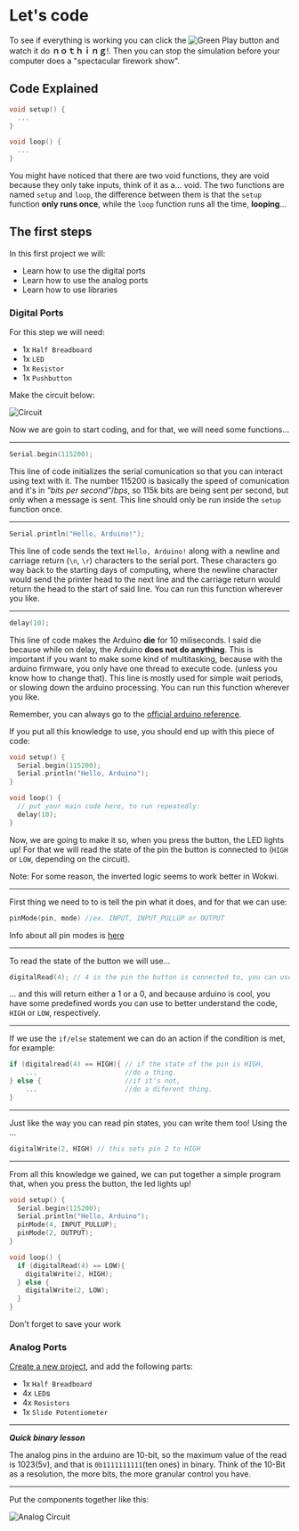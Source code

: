 # Let's code

To see if everything is working you can click the ![Green Play](greenpb.png) button and watch it do **ｎｏｔｈｉｎｇ**!.
Then you can stop the simulation before your computer does a "spectacular firework show".

## Code Explained

```cpp
void setup() {
  ...
}

void loop() {
  ...
}

```

You might have noticed that there are two void functions, they are void because they only take inputs, think of it as a... void. The two functions are named `setup` and `loop`, the difference between them is that the `setup` function **only runs once**, while the `loop` function runs all the time, **looping**...

## The first steps

In this first project we will:

- Learn how to use the digital ports
- Learn how to use the analog ports
- Learn how to use libraries

### Digital Ports

For this step we will need:

- 1x `Half Breadboard`
- 1x `LED`
- 1x `Resistor`
- 1x `Pushbutton`

Make the circuit below:

![Circuit](digitalasm.png)

Now we are goin to start coding, and for that, we will need some functions...

---

```cpp
Serial.begin(115200);
```

This line of code initializes the serial comunication so that you can interact using text with it. The number 115200 is basically the speed of comunication and it's in *"bits per second"*/*bps*, so 115k bits are being sent per second, but only when a message is sent.
This line should only be run inside the `setup` function once.

---

```cpp
Serial.println("Hello, Arduino!");
```

This line of code sends the text `Hello, Arduino!` along with a newline and carriage return (`\n`, `\r`) characters to the serial port. These characters go way back to the starting  days of computing, where the newline character would send the printer head to the next line and the carriage return would return the head to the start of said line. You can run this function wherever you like.

---

```cpp
delay(10);
```

This line of code makes the Arduino **die** for 10 miliseconds. I said die because while on delay, the Arduino **does not do anything**. This is important if you want to make some kind of multitasking, because with the arduino firmware, you only have one thread to execute code. (unless you know how to change that). This line is mostly used for simple wait periods, or slowing down the arduino processing. You can run this function wherever you like.

Remember, you can always go to the [official arduino reference](https://www.arduino.cc/reference/en/).

If you put all this knowledge to use, you should end up with this piece of code:

```cpp
void setup() {
  Serial.begin(115200);
  Serial.println("Hello, Arduino");
}

void loop() {
  // put your main code here, to run repeatedly:
  delay(10);
}
```

Now, we are going to make it so, when you press the button, the LED lights up! For that we will read the state of the pin the button is connected to (`HIGH` or `LOW`, depending on the circuit).

Note: For some reason, the inverted logic seems to work better in Wokwi.

---

First thing we need to to is tell the pin what it does, and for that we can use:

```cpp
pinMode(pin, mode) //ex. INPUT, INPUT_PULLUP or OUTPUT
```

Info about all pin modes is [here](https://docs.arduino.cc/learn/microcontrollers/digital-pins/)

---

To read the state of the button we will use...

```cpp
digitalRead(4); // 4 is the pin the button is connected to, you can use a variable instead
```

... and this will return either a 1 or a 0, and because arduino is cool, you have some predefined words you can use to better understand the code, `HIGH` or `LOW`, respectively.

---

If we use the `if/else` statement we can do an action if the condition is met, for example:

```cpp
if (digitalread(4) == HIGH){ // if the state of the pin is HIGH,
    ...                      //do a thing.
} else {                     //if it's not,
    ...                      //do a diferent thing.
}
```

---

Just like the way you can read pin states, you can write them too! Using the ...

```cpp
digitalWrite(2, HIGH) // this sets pin 2 to HIGH
```

---

From all this knowledge we gained, we can put together a simple program that, when you press the button, the led lights up!

```cpp
void setup() {
  Serial.begin(115200);
  Serial.println("Hello, Arduino");
  pinMode(4, INPUT_PULLUP);
  pinMode(2, OUTPUT);
}

void loop() {
  if (digitalRead(4) == LOW){
    digitalWrite(2, HIGH);
  } else {
    digitalWrite(2, LOW);
  }
}
```

Don't forget to save your work

### Analog Ports

[Create a new project](https://wokwi.com/projects/new/arduino-uno), and add the following parts:

- 1x `Half Breadboard`
- 4x `LED`s
- 4x `Resistors`
- 1x `Slide Potentiometer`

---

***Quick binary lesson***

The analog pins in the arduino are 10-bit, so the maximum value of the read is 1023(5v), and that is `0b1111111111`(ten ones) in binary. Think of the 10-Bit as a resolution, the more bits, the more granular control you have.

---

Put the components together like this:

![Analog Circuit](analogasm.png)
